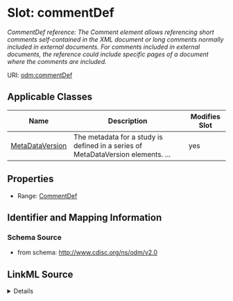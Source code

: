 # Slot: commentDef


_CommentDef reference: The Comment element allows referencing short comments self-contained in the XML document or long comments normally included in external documents. For comments included in external documents, the reference could include specific pages of a document where the comments are included._



URI: [odm:commentDef](http://www.cdisc.org/ns/odm/v2.0/commentDef)



<!-- no inheritance hierarchy -->




## Applicable Classes

| Name | Description | Modifies Slot |
| --- | --- | --- |
[MetaDataVersion](MetaDataVersion.md) | The metadata for a study is defined in a series of MetaDataVersion elements. ... |  yes  |







## Properties

* Range: [CommentDef](CommentDef.md)





## Identifier and Mapping Information







### Schema Source


* from schema: http://www.cdisc.org/ns/odm/v2.0




## LinkML Source

<details>
```yaml
name: commentDef
description: 'CommentDef reference: The Comment element allows referencing short comments
  self-contained in the XML document or long comments normally included in external
  documents. For comments included in external documents, the reference could include
  specific pages of a document where the comments are included.'
from_schema: http://www.cdisc.org/ns/odm/v2.0
rank: 1000
alias: commentDef
domain_of:
- MetaDataVersion
range: CommentDef

```
</details>